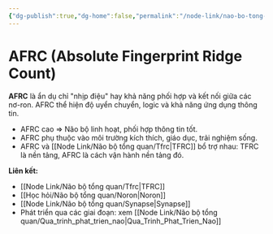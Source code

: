 ```yaml
---
{"dg-publish":true,"dg-home":false,"permalink":"/node-link/nao-bo-tong-quan/afrc/","dgPassFrontmatter":true,"noteIcon":"","created":"2025-01-01T22:47:22.265+07:00","updated":"2025-01-01T22:49:11.568+07:00"}
---
```


# AFRC (Absolute Fingerprint Ridge Count)

**AFRC** là ẩn dụ chỉ "nhịp điệu" hay khả năng phối hợp và kết nối giữa các nơ-ron. AFRC thể hiện độ uyển chuyển, logic và khả năng ứng dụng thông tin.

- AFRC cao ⇒ Não bộ linh hoạt, phối hợp thông tin tốt.
- AFRC phụ thuộc vào môi trường kích thích, giáo dục, trải nghiệm sống.
- AFRC và [[Node Link/Não bộ tổng quan/Tfrc\|TFRC]] bổ trợ nhau: TFRC là nền tảng, AFRC là cách vận hành nền tảng đó.

**Liên kết:**
- [[Node Link/Não bộ tổng quan/Tfrc\|TFRC]]
- [[Học hỏi/Não bộ tổng quan/Noron\|Noron]]
- [[Node Link/Não bộ tổng quan/Synapse\|Synapse]]
- Phát triển qua các giai đoạn: xem [[Node Link/Não bộ tổng quan/Qua_trinh_phat_trien_nao\|Qua_Trinh_Phat_Trien_Nao]]